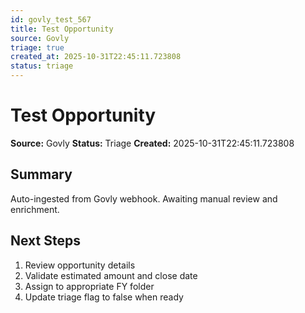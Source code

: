 ```yaml
---
id: govly_test_567
title: Test Opportunity
source: Govly
triage: true
created_at: 2025-10-31T22:45:11.723808
status: triage
---
```


# Test Opportunity

**Source:** Govly
**Status:** Triage
**Created:** 2025-10-31T22:45:11.723808

## Summary

Auto-ingested from Govly webhook. Awaiting manual review and enrichment.

## Next Steps

1. Review opportunity details
2. Validate estimated amount and close date
3. Assign to appropriate FY folder
4. Update triage flag to false when ready
